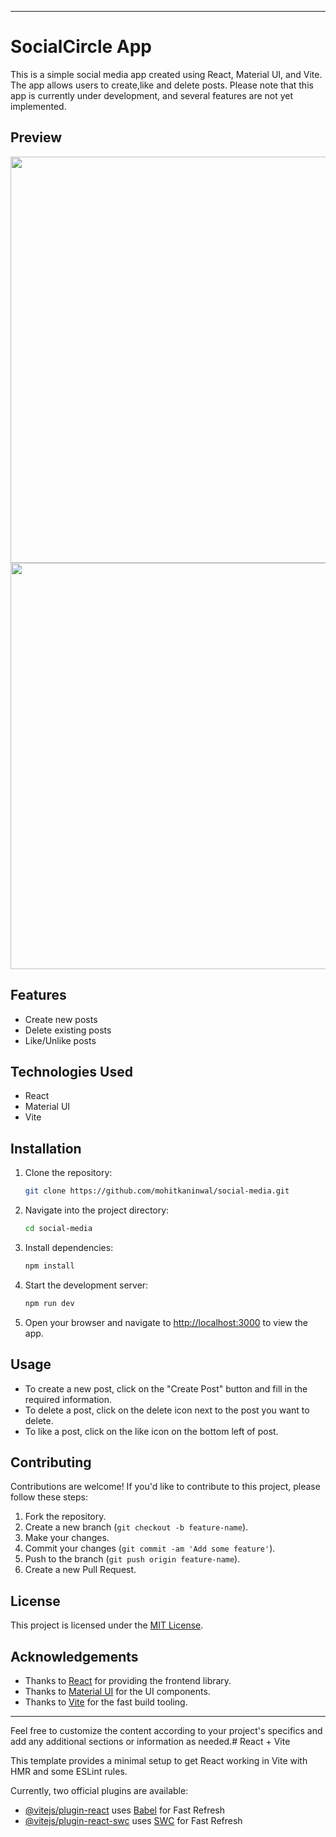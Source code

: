 
---

# SocialCircle App

This is a simple social media app created using React, Material UI, and Vite. The app allows users to create,like and delete posts. Please note that this app is currently under development, and several features are not yet implemented.

## Preview
<img width="650px" src="https://github.com/mohitkaninwal/social-media/assets/89794081/be32c05b-e3f1-49d2-80af-be5515b973c4"/>
<img width="650px" src="https://github.com/mohitkaninwal/social-media/assets/89794081/239eb272-c91b-4d5f-b2d9-52f26d116dc0"/>

## Features

- Create new posts
- Delete existing posts
- Like/Unlike posts

## Technologies Used

- React
- Material UI
- Vite

## Installation

1. Clone the repository:

   ```bash
   git clone https://github.com/mohitkaninwal/social-media.git
   ```

2. Navigate into the project directory:

   ```bash
   cd social-media
   ```

3. Install dependencies:

   ```bash
   npm install
   ```

4. Start the development server:

   ```bash
   npm run dev
   ```

5. Open your browser and navigate to [http://localhost:3000](http://localhost:3000) to view the app.

## Usage

- To create a new post, click on the "Create Post" button and fill in the required information.
- To delete a post, click on the delete icon next to the post you want to delete.
- To like a post, click on the like icon on the bottom left of post.

## Contributing

Contributions are welcome! If you'd like to contribute to this project, please follow these steps:

1. Fork the repository.
2. Create a new branch (`git checkout -b feature-name`).
3. Make your changes.
4. Commit your changes (`git commit -am 'Add some feature'`).
5. Push to the branch (`git push origin feature-name`).
6. Create a new Pull Request.

## License

This project is licensed under the [MIT License](LICENSE).

## Acknowledgements

- Thanks to [React](https://reactjs.org/) for providing the frontend library.
- Thanks to [Material UI](https://mui.com/) for the UI components.
- Thanks to [Vite](https://vitejs.dev/) for the fast build tooling.

---

Feel free to customize the content according to your project's specifics and add any additional sections or information as needed.# React + Vite

This template provides a minimal setup to get React working in Vite with HMR and some ESLint rules.

Currently, two official plugins are available:

- [@vitejs/plugin-react](https://github.com/vitejs/vite-plugin-react/blob/main/packages/plugin-react/README.md) uses [Babel](https://babeljs.io/) for Fast Refresh
- [@vitejs/plugin-react-swc](https://github.com/vitejs/vite-plugin-react-swc) uses [SWC](https://swc.rs/) for Fast Refresh
